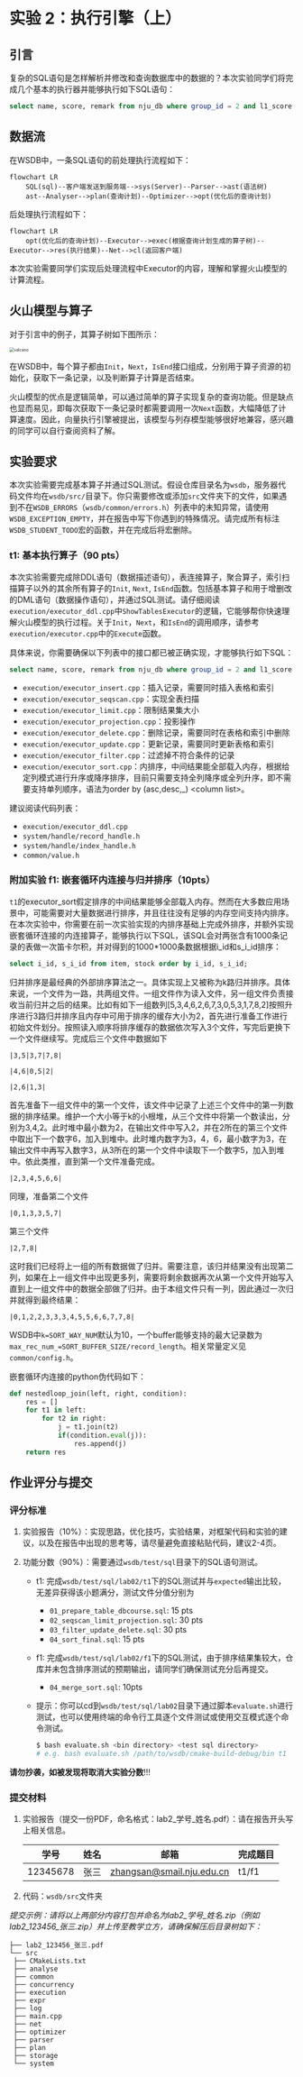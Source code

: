 # 实验 2：执行引擎（上）

## 引言

复杂的SQL语句是怎样解析并修改和查询数据库中的数据的？本次实验同学们将完成几个基本的执行器并能够执行如下SQL语句：

```sql
select name, score, remark from nju_db where group_id = 2 and l1_score > 90;  
```

## 数据流

在WSDB中，一条SQL语句的前处理执行流程如下：

```mermaid
flowchart LR
	SQL(sql)--客户端发送到服务端-->sys(Server)--Parser-->ast(语法树)
	ast--Analyser-->plan(查询计划)--Optimizer-->opt(优化后的查询计划)
```

后处理执行流程如下：

```mermaid
flowchart LR
	opt(优化后的查询计划)--Executor-->exec(根据查询计划生成的算子树)--Executor-->res(执行结果)--Net-->cl(返回客户端)
```

本次实验需要同学们实现后处理流程中Executor的内容，理解和掌握火山模型的计算流程。

## 火山模型与算子

对于引言中的例子，其算子树如下图所示：

<img src="./02lab2-executor1.assets/valcano.png" alt="valcano" style="zoom:50%;" />

在WSDB中，每个算子都由`Init`，`Next`，`IsEnd`接口组成，分别用于算子资源的初始化，获取下一条记录，以及判断算子计算是否结束。

火山模型的优点是逻辑简单，可以通过简单的算子实现复杂的查询功能。但是缺点也显而易见，即每次获取下一条记录时都需要调用一次`Next`函数，大幅降低了计算速度。因此，向量执行引擎被提出，该模型与列存模型能够很好地兼容，感兴趣的同学可以自行查阅资料了解。

## 实验要求

本次实验需要完成基本算子并通过SQL测试。假设仓库目录名为`wsdb`，服务器代码文件均在`wsdb/src/`目录下。你只需要修改或添加`src`文件夹下的文件，如果遇到不在`WSDB_ERRORS`（`wsdb/common/errors.h`）列表中的未知异常，请使用`WSDB_EXCEPTION_EMPTY`，并在报告中写下你遇到的特殊情况。请完成所有标注`WSDB_STUDENT_TODO`宏的函数，并在完成后将宏删除。

### t1: 基本执行算子（90 pts）

本次实验需要完成除DDL语句（数据描述语句），表连接算子，聚合算子，索引扫描算子以外的其余所有算子的`Init`, `Next`, `IsEnd`函数。包括基本算子和用于增删改的DML语句（数据操作语句），并通过SQL测试。请仔细阅读`execution/executor_ddl.cpp`中`ShowTablesExecutor`的逻辑，它能够帮你快速理解火山模型的执行过程。关于`Init`，`Next`，和`IsEnd`的调用顺序，请参考`execution/executor.cpp`中的`Execute`函数。

具体来说，你需要确保以下列表中的接口都已被正确实现，才能够执行如下SQL：

```sql
select name, score, remark from nju_db where group_id = 2 and l1_score > 90 order by desc score limit 10; 
```

* `execution/executor_insert.cpp`：插入记录，需要同时插入表格和索引
* `execution/executor_seqscan.cpp`：实现全表扫描
* `execution/executor_limit.cpp`：限制结果集大小
* `execution/executor_projection.cpp`：投影操作
* `execution/executor_delete.cpp`：删除记录，需要同时在表格和索引中删除
* `execution/executor_update.cpp`：更新记录，需要同时更新表格和索引
* `execution/executor_filter.cpp`：过滤掉不符合条件的记录
* `execution/executor_sort.cpp`：内排序，中间结果能全部载入内存，根据给定列模式进行升序或降序排序，目前只需要支持全列降序或全列升序，即不需要支持单列顺序，语法为order by (asc,desc,_) \<column list\>。

建议阅读代码列表：

* `execution/executor_ddl.cpp`
* `system/handle/record_handle.h`
* `system/handle/index_handle.h`
* `common/value.h`

### 附加实验 f1: 嵌套循环内连接与归并排序（10pts）

`t1`的executor_sort假定排序的中间结果能够全部载入内存。然而在大多数应用场景中，可能需要对大量数据进行排序，并且往往没有足够的内存空间支持内排序。在本次实验中，你需要在前一次实验实现的内排序基础上完成外排序，并额外实现嵌套循环连接的内连接算子，能够执行以下SQL，该SQL会对两张含有1000条记录的表做一次笛卡尔积，并对得到的1000*1000条数据根据i_id和s_i_id排序：

```sql
select i_id, s_i_id from item, stock order by i_id, s_i_id;
```

归并排序是最经典的外部排序算法之一。具体实现上又被称为k路归并排序。具体来说，一个文件为一路，共两组文件。一组文件作为读入文件，另一组文件负责接收当前归并之后的结果。比如有如下一组数列[5,3,4,6,2,6,7,3,0,5,3,1,7,8,2]按照升序进行3路归并排序且内存中可用于排序的缓存大小为2，首先进行准备工作进行初始文件划分。按照读入顺序将排序缓存的数据依次写入3个文件，写完后更换下一个文件继续写。完成后三个文件中数据如下

```
|3,5|3,7|7,8|
```

```
|4,6|0,5|2|
```

```
|2,6|1,3|
```

首先准备下一组文件中的第一个文件，该文件中记录了上述三个文件中的第一列数据的排序结果。维护一个大小等于k的小根堆，从三个文件中将第一个数读出，分别为3,4,2。此时堆中最小数为2，在输出文件中写入2，并在2所在的第三个文件中取出下一个数字6，加入到堆中。此时堆内数字为3，4，6，最小数字为3，在输出文件中再写入数字3，从3所在的第一个文件中读取下一个数字5，加入到堆中。依此类推，直到第一个文件准备完成。

```
|2,3,4,5,6,6|
```

同理，准备第二个文件

```
|0,1,3,3,5,7|
```

第三个文件

```
|2,7,8|
```

这时我们已经将上一组的所有数据做了归并。需要注意，该归并结果没有出现第二列，如果在上一组文件中出现更多列，需要将剩余数据再次从第一个文件开始写入直到上一组文件中的数据全部做了归并。由于本组文件只有一列，因此通过一次归并就得到最终结果：

```
|0,1,2,2,3,3,3,4,5,5,6,6,7,7,8|
```

WSDB中`k=SORT_WAY_NUM`默认为10，一个buffer能够支持的最大记录数为`max_rec_num_=SORT_BUFFER_SIZE/record_length`。相关常量定义见`common/config.h`。

嵌套循环内连接的python伪代码如下：

```python
def nestedloop_join(left, right, condition):
    res = []
    for t1 in left:
        for t2 in right:
            j = t1.join(t2)
            if(condition.eval(j)):
                res.append(j)
    return res
```

## 作业评分与提交

### 评分标准

1. 实验报告（10%）：实现思路，优化技巧，实验结果，对框架代码和实验的建议，以及在报告中出现的思考等，请尽量避免直接粘贴代码，建议2-4页。

2. 功能分数（90%）：需要通过`wsdb/test/sql`目录下的SQL语句测试。

   * t1: 完成`wsdb/test/sql/lab02/t1`下的SQL测试并与`expected`输出比较，无差异获得该小题满分，测试文件分值分别为

     * `01_prepare_table_dbcourse.sql`: 15 pts
     * `02_seqscan_limit_projection.sql`: 30 pts
     * `03_filter_update_delete.sql`: 30 pts
     * `04_sort_final.sql`: 15 pts

   * f1: 完成`wsdb/test/sql/lab02/f1`下的SQL测试，由于排序结果集较大，仓库并未包含排序测试的预期输出，请同学们确保测试充分后再提交。

     * `04_merge_sort.sql`: 10pts

   * 提示：你可以cd到`wsdb/test/sql/lab02`目录下通过脚本`evaluate.sh`进行测试，也可以使用终端的命令行工具逐个文件测试或使用交互模式逐个命令测试。

     ```bash
     $ bash evaluate.sh <bin directory> <test sql directory>
     # e.g. bash evaluate.sh /path/to/wsdb/cmake-build-debug/bin t1
     ```

**请勿抄袭，如被发现将取消大实验分数**!!!

### 提交材料

1. 实验报告（提交一份PDF，命名格式：lab2\_学号\_姓名.pdf）：请在报告开头写上相关信息。

   | 学号     | 姓名 | 邮箱                      | 完成题目 |
   | -------- | ---- | ------------------------- | -------- |
   | 12345678 | 张三 | zhangsan@smail.nju.edu.cn | t1/f1    |

2. 代码：`wsdb/src`文件夹

*提交示例：请将以上两部分内容打包并命名为lab2\_学号\_姓名.zip（例如lab2_123456_张三.zip）并上传至教学立方，请确保解压后目录树如下：*

   ```
├── lab2_123456_张三.pdf
└── src
    ├── CMakeLists.txt
    ├── analyse
    ├── common
    ├── concurrency
    ├── execution
    ├── expr
    ├── log
    ├── main.cpp
    ├── net
    ├── optimizer
    ├── parser
    ├── plan
    ├── storage
    └── system
   ```

   



